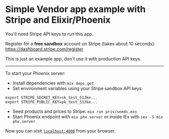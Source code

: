 # Simple Vendor app example with Stripe and Elixir/Phoenix

You'll need Stripe API keys to run this app.

Register for a **free sandbox** account on Stripe (takes about 10 seconds): https://dashboard.stripe.com/register

This is just an example app, don't use it with production API keys.

---

To start your Phoenix server:

  * Install dependencies with `mix deps.get`
  * Set environment variables using your Stripe sandbox API keys:
  ```
  export STRIPE_SECRET_KEY=sk_test_51Jke...
  export STRIPE_PUBLIC_KEY=pk_test_51Jke...
  ```
  * Seed products and prices to Stripe: `mix run priv/seeds.exs`
  * Start Phoenix endpoint with `mix phx.server` or inside IEx with `iex -S mix phx.server`

Now you can visit [`localhost:4000`](http://localhost:4000) from your browser.
